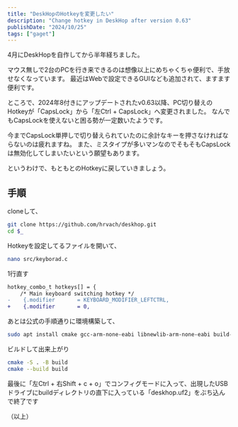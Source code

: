 ```yaml
---
title: "DeskHopのHotkeyを変更したい"
description: "Change hotkey in DeskHop after version 0.63"
publishDate: "2024/10/25"
tags: ["gaget"]
---
```


4月にDeskHopを自作してから半年経ちました。

マウス無しで2台のPCを行き来できるのは想像以上にめちゃくちゃ便利で、手放せなくなっています。
最近はWebで設定できるGUIなども追加されて、ますます便利です。

ところで、2024年8付きにアップデートされたv0.63以降、PC切り替えのHotkeyが「CapsLock」から「左Ctrl + CapsLock」へ変更されました。
なんでもCapsLockを使えないと困る勢が一定数いたようです。

今までCapsLock単押しで切り替えられていたのに余計なキーを押さなければならないのは疲れますね。
また、ミスタイプが多いマンなのでそもそもCapsLockは無効化してしまいたいという願望もあります。

というわけで、もともとのHotkeyに戻していきましょう。

## 手順
cloneして、
```bash
git clone https://github.com/hrvach/deskhop.git
cd $_
```

Hotkeyを設定してるファイルを開いて、
```bash
nano src/keyborad.c
```

1行直す
```diff
hotkey_combo_t hotkeys[] = {
    /* Main keyboard switching hotkey */
-    {.modifier       = KEYBOARD_MODIFIER_LEFTCTRL,
+    {.modifier       = 0,
```

あとは公式の手順通りに環境構築して、
```bash
sudo apt install cmake gcc-arm-none-eabi libnewlib-arm-none-eabi build-essential
```

ビルドして出来上がり
```bash
cmake -S . -B build
cmake --build build
```

最後に「左Ctrl + 右Shift + c + o」でコンフィグモードに入って、出現したUSBドライブにbuildディレクトリの直下に入っている「deskhop.uf2」をぶち込んで終了です

（以上）